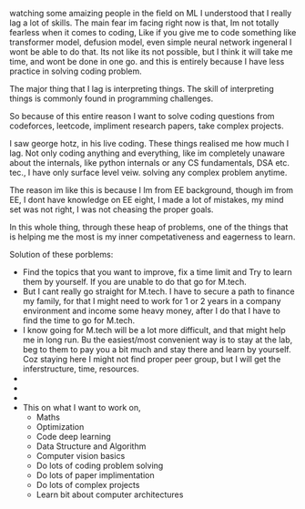  watching some amaizing people in the field on ML I understood that I really lag a lot of skills. The main fear im facing right now is that, Im not totally fearless when it comes to coding, Like if you give me to code something like transformer model, defusion model, even simple neural network ingeneral I wont be able to do that. Its not like its not possible, but I think it will take me time, and wont be done in one go. and this is entirely because I have less practice in solving coding problem. 

 The major thing that I lag is interpreting things. The skill of interpreting things is commonly found in programming challenges. 


So because of this entire reason I want to solve coding questions from codeforces, leetcode, impliment research papers, take complex projects. 

I saw george hotz, in his live coding. These things realised me how much I lag. Not only coding anything and everything, like im completely unaware about the internals, like python internals or any CS fundamentals, DSA etc. tec., I have only surface level veiw. solving any complex problem anytime.

The reason im like this is because I Im from EE background, though im from EE, I dont have knowledge on EE eight, I made a lot of mistakes, my mind set was not right, I was not cheasing the proper goals.


In this whole thing, through these heap of problems, one of the things that is helping me the most is my inner competativeness and eagerness to learn.

Solution of these porblems:
- Find the topics that you want to improve, fix a time limit and Try to learn them by yourself. If you are unable to do that go for M.tech.
- But I cant really go straight for M.tech. I have to secure a path to finance my family, for that I might need to work for 1 or 2 years in a company environment and income some heavy money, after I do that I have to find the time to go for M.tech.
- I know going for M.tech will be a lot more difficult, and that might help me in long run. Bu the easiest/most convenient way is to stay at the lab, beg to them to pay you a bit much and stay there and learn by yourself. Coz staying here I might not find proper peer group, but I will get the inferstructure, time, resources.
-
-
-
- This on what I want to work on,
	- Maths
	- Optimization
	- Code deep learning
	- Data Structure and Algorithm
	- Computer vision basics
	- Do lots of coding problem solving
	- Do lots of paper implimentation
	- Do lots of complex projects
	- Learn bit about computer architectures
